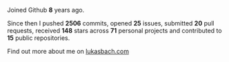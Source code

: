 Joined Github **8** years ago.

Since then I pushed **2506** commits, opened **25** issues, submitted **20** pull requests, received **148** stars across **71** personal projects and contributed to **15** public repositories.

Find out more about me on [lukasbach.com](https://lukasbach.com)
